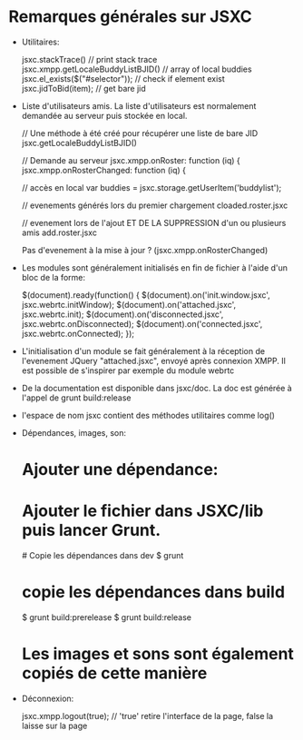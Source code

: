 # Remarques générales sur JSXC

* Utilitaires:


    jsxc.stackTrace() // print stack trace
    jsxc.xmpp.getLocaleBuddyListBJID() // array of local buddies
    jsxc.el_exists($("#selector")); // check if element exist
    jsxc.jidToBid(item); // get bare jid 

* Liste d'utilisateurs amis. La liste d'utilisateurs est normalement demandée au serveur puis stockée en local.

    
    // Une méthode à été créé pour récupérer une liste de bare JID
     jsxc.getLocaleBuddyListBJID()
    
    // Demande au serveur
    jsxc.xmpp.onRoster: function (iq) {
    jsxc.xmpp.onRosterChanged: function (iq) {
    
    // accès en local
    var buddies = jsxc.storage.getUserItem('buddylist');
    
    // evenements générés lors du premier chargement
    cloaded.roster.jsxc
    
    // evenement lors de l'ajout ET DE LA SUPPRESSION d'un ou plusieurs amis
    add.roster.jsxc
    
    Pas d'evenement à la mise à jour ? (jsxc.xmpp.onRosterChanged)
    


* Les modules sont généralement initialisés en fin de fichier à l'aide d'un bloc de la forme:


    $(document).ready(function() {
        $(document).on('init.window.jsxc', jsxc.webrtc.initWindow);
        $(document).on('attached.jsxc', jsxc.webrtc.init);
        $(document).on('disconnected.jsxc', jsxc.webrtc.onDisconnected);
        $(document).on('connected.jsxc', jsxc.webrtc.onConnected);
    });

* L'initialisation d'un module se fait généralement à la réception de l'evenement JQuery "attached.jsxc", envoyé après connexion XMPP.
Il est possible de s'inspirer par exemple du module webrtc

* De la documentation est disponible dans jsxc/doc. La doc est générée
à l'appel de grunt build:release

* l'espace de nom jsxc contient des méthodes utilitaires comme log()

* Dépendances, images, son:


    # Ajouter une dépendance:
    # Ajouter le fichier dans JSXC/lib puis lancer Grunt.

    # Copie les dépendances dans dev
    $ grunt

    # copie les dépendances dans build
    $ grunt build:prerelease
    $ grunt build:release

    # Les images et sons sont également copiés de cette manière

* Déconnexion:


    jsxc.xmpp.logout(true); // 'true' retire l'interface de la page, false la laisse sur la page

